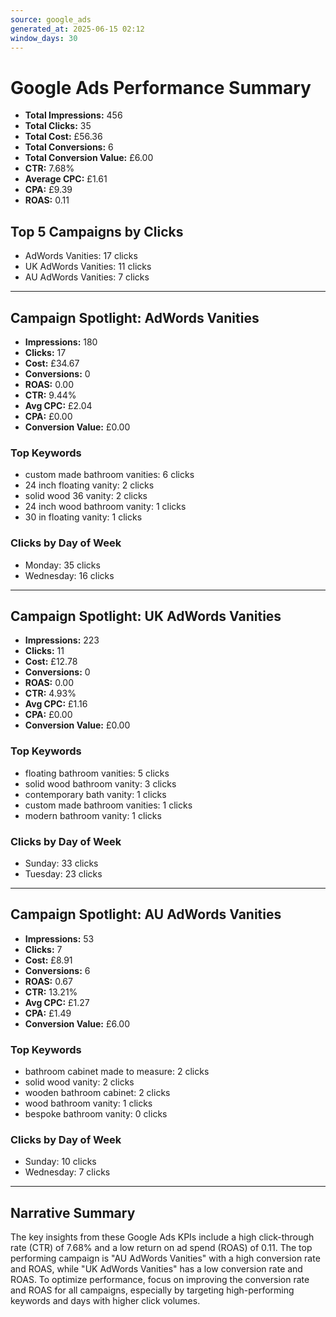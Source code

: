 ```yaml
---
source: google_ads
generated_at: 2025-06-15 02:12
window_days: 30
---
```


# Google Ads Performance Summary

- **Total Impressions:** 456
- **Total Clicks:** 35
- **Total Cost:** £56.36
- **Total Conversions:** 6
- **Total Conversion Value:** £6.00
- **CTR:** 7.68%
- **Average CPC:** £1.61
- **CPA:** £9.39
- **ROAS:** 0.11

## Top 5 Campaigns by Clicks
- AdWords Vanities: 17 clicks
- UK AdWords Vanities: 11 clicks
- AU AdWords Vanities: 7 clicks

---

## Campaign Spotlight: AdWords Vanities
- **Impressions:** 180
- **Clicks:** 17
- **Cost:** £34.67
- **Conversions:** 0
- **ROAS:** 0.00
- **CTR:** 9.44%
- **Avg CPC:** £2.04
- **CPA:** £0.00
- **Conversion Value:** £0.00

### Top Keywords
- custom made bathroom vanities: 6 clicks
- 24 inch floating vanity: 2 clicks
- solid wood 36 vanity: 2 clicks
- 24 inch wood bathroom vanity: 1 clicks
- 30 in floating vanity: 1 clicks

### Clicks by Day of Week
- Monday: 35 clicks
- Wednesday: 16 clicks

---

## Campaign Spotlight: UK AdWords Vanities
- **Impressions:** 223
- **Clicks:** 11
- **Cost:** £12.78
- **Conversions:** 0
- **ROAS:** 0.00
- **CTR:** 4.93%
- **Avg CPC:** £1.16
- **CPA:** £0.00
- **Conversion Value:** £0.00

### Top Keywords
- floating bathroom vanities: 5 clicks
- solid wood bathroom vanity: 3 clicks
- contemporary bath vanity: 1 clicks
- custom made bathroom vanities: 1 clicks
- modern bathroom vanity: 1 clicks

### Clicks by Day of Week
- Sunday: 33 clicks
- Tuesday: 23 clicks

---

## Campaign Spotlight: AU AdWords Vanities
- **Impressions:** 53
- **Clicks:** 7
- **Cost:** £8.91
- **Conversions:** 6
- **ROAS:** 0.67
- **CTR:** 13.21%
- **Avg CPC:** £1.27
- **CPA:** £1.49
- **Conversion Value:** £6.00

### Top Keywords
- bathroom cabinet made to measure: 2 clicks
- solid wood vanity: 2 clicks
- wooden bathroom cabinet: 2 clicks
- wood bathroom vanity: 1 clicks
- bespoke bathroom vanity: 0 clicks

### Clicks by Day of Week
- Sunday: 10 clicks
- Wednesday: 7 clicks

---

## Narrative Summary

The key insights from these Google Ads KPIs include a high click-through rate (CTR) of 7.68% and a low return on ad spend (ROAS) of 0.11. The top performing campaign is "AU AdWords Vanities" with a high conversion rate and ROAS, while "UK AdWords Vanities" has a low conversion rate and ROAS. To optimize performance, focus on improving the conversion rate and ROAS for all campaigns, especially by targeting high-performing keywords and days with higher click volumes.
